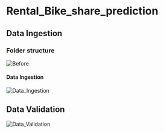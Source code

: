 # Rental_Bike_share_prediction



## Data Ingestion 

### Folder structure 

![Before](https://user-images.githubusercontent.com/109200332/226115648-39a3c045-c68f-4a44-8398-2d643aa9fec9.png)


#### Data Ingestion 


![Data_Ingestion](https://user-images.githubusercontent.com/109200332/226117526-e5669825-d7e4-4e9a-8347-8ce11d314386.png)


## Data Validation

![Data_Validation](https://user-images.githubusercontent.com/109200332/226121268-9ef2e4ca-21d1-4f9b-a6f5-cd8c15323bc4.png)

